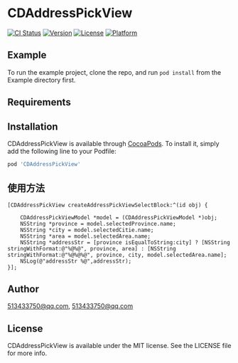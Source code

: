 # CDAddressPickView

[![CI Status](https://img.shields.io/travis/513433750@qq.com/CDAddressPickView.svg?style=flat)](https://travis-ci.org/513433750@qq.com/CDAddressPickView)
[![Version](https://img.shields.io/cocoapods/v/CDAddressPickView.svg?style=flat)](https://cocoapods.org/pods/CDAddressPickView)
[![License](https://img.shields.io/cocoapods/l/CDAddressPickView.svg?style=flat)](https://cocoapods.org/pods/CDAddressPickView)
[![Platform](https://img.shields.io/cocoapods/p/CDAddressPickView.svg?style=flat)](https://cocoapods.org/pods/CDAddressPickView)

## Example

To run the example project, clone the repo, and run `pod install` from the Example directory first.

## Requirements

## Installation

CDAddressPickView is available through [CocoaPods](https://cocoapods.org). To install
it, simply add the following line to your Podfile:

```ruby
pod 'CDAddressPickView'
```

## 使用方法
```
[CDAddressPickView createAddressPickViewSelectBlock:^(id obj) {

    CDAddressPickViewModel *model = (CDAddressPickViewModel *)obj;
    NSString *province = model.selectedProvince.name;
    NSString *city = model.selectedCitie.name;
    NSString *area = model.selectedArea.name;
    NSString *addressStr = [province isEqualToString:city] ? [NSString stringWithFormat:@"%@%@", province, area] : [NSString stringWithFormat:@"%@%@%@", province, city, model.selectedArea.name];
    NSLog(@"addressStr %@",addressStr);
}];
```

## Author

513433750@qq.com, 513433750@qq.com

## License

CDAddressPickView is available under the MIT license. See the LICENSE file for more info.
